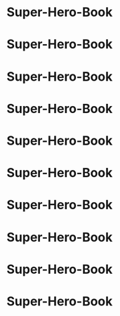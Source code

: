 # Super-Hero-Book
# Super-Hero-Book
# Super-Hero-Book
# Super-Hero-Book
# Super-Hero-Book
# Super-Hero-Book
# Super-Hero-Book
# Super-Hero-Book
# Super-Hero-Book
# Super-Hero-Book

